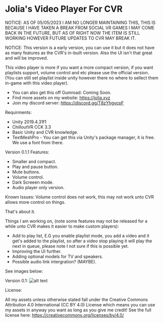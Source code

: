 # Jolia's Video Player For CVR

NOTICE: AS OF 05/05/2023 I AM NO LONGER MAINTAINING THIS, THIS IS BECAUSE I HAVE TAKEN A BREAK FROM SOCIAL VR GAMES I MAY COME BACK IN THE FUTURE, BUT AS OF RIGHT NOW THE ITEM IS STILL WORKING HOWEVER FUTURE UPDATES TO CVR MAY BREAK IT.

NOTICE: This version is a early version, you can use it but it does not have as many features as the CVR's in-built version. Also the UI isn't that great and will be improved. 

This video player is more if you want a more compact version, if you want playlists support, volume control and etc please use the official version. (You can still set playlist inside unity however there no where to sellect them in-game with this video player).

- You can also get this off Gumroad: Coming Soon.
- Find more assets on my website: https://jolia.xyz
- Join my discord server: https://discord.gg/T8zYhgvcpF

Requirments:
- Unity 2019.4.31f1
- ChilloutVR CCK 3.3
- Basic Unity and CVR knowledge.
- TextMeshPro - You can get this via Unity's package manager, it is free. We use a font from there.


Version 0.1.1 Features:
- Smaller and compact.
- Play and pause button.
- Mute buttons.
- Volume control.
- Dark Screeen mode.
- Audio player only version.

Known Issues: 
Volume control does not work, this may not work unto CVR allows more control on things.

That's about it.

Things I am working on, (note some features may not be released for a while unto CVR makes it easier to make custom players):

- Add to play list, E.G you enable playlist mode, you add a video and it get's added to the playlist, so after a video stop playing it will play the next in queue, please note I not sure if this is possible yet.
- Improving the UI further.
- Adding optional models for TV and speakers.
- Possible audio link intergration? (MAYBE).


See images below: 

Version 0.1:
![alt text](https://i.imgur.com/ey6yq19.png)

License:

All my assets unless otherwise stated fall under the Creative Commons Attribution 4.0 International (CC BY 4.0) License which means you can use my assets in anyway you want as long as you give me credit! See the full license here: https://creativecommons.org/licenses/by/4.0/
